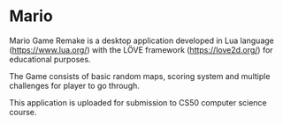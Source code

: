 # Mario

Mario Game Remake is a desktop application developed in Lua language (https://www.lua.org/) with the LÖVE framework (https://love2d.org/) for educational purposes.

The Game consists of basic random maps, scoring system and multiple challenges for player to go through.

This application is uploaded for submission to CS50 computer science course.
